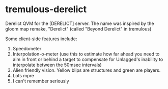 # tremulous-derelict
Derelict QVM for the [DERELICT] server. The name was inspired by the gloom map remake, "Derelict" (called "Beyond Derelict" in tremulous)

Some client-side features include:
1. Speedometer
2. Interpolation-o-meter (use this to estimate how far ahead you need to aim in front or behind a target to compensate for Unlagged's inability to interpolate between the 50msec intervals)
3. Alien friendly vision. Yellow blips are structures and green are players.
4. Lots mpre
5. I can't remember seriously
